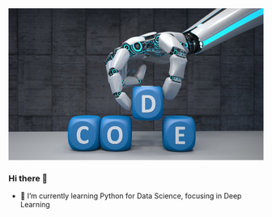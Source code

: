 <img src="crushpixel-689702-ID689702-1280x711.jpg" width="650" height="300">

### Hi there 👋



- 🌱 I’m currently learning Python for Data Science, focusing in Deep Learning
<!--
**rodrigo-br/rodrigo-br** is a ✨ _special_ ✨ repository because its `README.md` (this file) appears on your GitHub profile.

Here are some ideas to get you started:

- 🔭 I’m currently working on ...
- 🌱 I’m currently learning ...
- 👯 I’m looking to collaborate on ...
- 🤔 I’m looking for help with ...
- 💬 Ask me about ...
- 📫 How to reach me: ...
- 😄 Pronouns: ...
- ⚡ Fun fact: ...
-->
